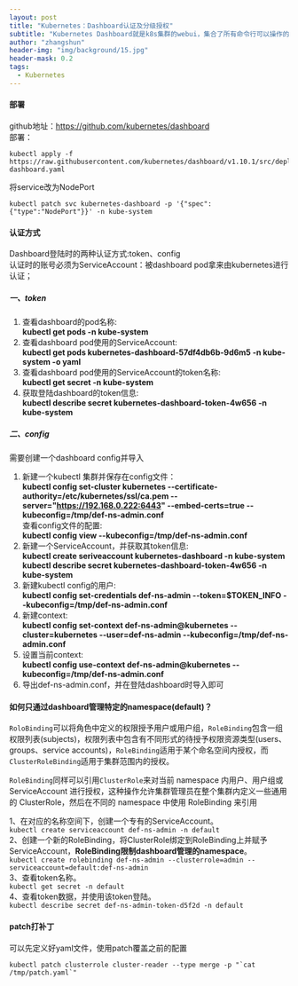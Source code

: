 ```yaml
---
layout: post
title: "Kubernetes：Dashboard认证及分级授权"
subtitle: "Kubernetes Dashboard就是k8s集群的webui，集合了所有命令行可以操作的所有命令。"
author: "zhangshun"
header-img: "img/background/15.jpg"
header-mask: 0.2
tags:
  - Kubernetes
---
```


#### 部署

github地址：https://github.com/kubernetes/dashboard<br>
部署：<br>
```shell
kubectl apply -f https://raw.githubusercontent.com/kubernetes/dashboard/v1.10.1/src/deploy/recommended/kubernetes-dashboard.yaml
```

将service改为NodePort
```shell
kubectl patch svc kubernetes-dashboard -p '{"spec":{"type":"NodePort"}}' -n kube-system
```

#### 认证方式

Dashboard登陆时的两种认证方式:token、config<br>
认证时的账号必须为ServiceAccount：被dashboard pod拿来由kubernetes进行认证；

##### 一、token
1. 查看dashboard的pod名称:<br>
**kubectl get pods -n kube-system**
2. 查看dashboard pod使用的ServiceAccount:<br>
**kubectl get pods kubernetes-dashboard-57df4db6b-9d6m5 -n kube-system -o yaml**
3. 查看dashboard pod使用的ServiceAccount的token名称:<br>
**kubectl get secret -n kube-system**
4. 获取登陆dashboard的token信息:<br>
**kubectl describe secret kubernetes-dashboard-token-4w656 -n kube-system**

##### 二、config
需要创建一个dashboard config并导入<br>
1. 新建一个kubectl 集群并保存在config文件：<br>
**kubectl config set-cluster kubernetes -\-certificate-authority=/etc/kubernetes/ssl/ca.pem --server="https://192.168.0.222:6443" -\-embed-certs=true -\-kubeconfig=/tmp/def-ns-admin.conf**<br>
查看config文件的配置:<br>
**kubectl config view -\-kubeconfig=/tmp/def-ns-admin.conf**
2. 新建一个ServiceAccount，并获取其token信息:<br>
**kubectl create seriveaccount kubernetes-dashboard -n kube-system**<br>
**kubectl describe secret kubernetes-dashboard-token-4w656 -n kube-system**
3. 新建kubectl config的用户:<br>
**kubectl config set-credentials def-ns-admin -\-token=$TOKEN_INFO -\-kubeconfig=/tmp/def-ns-admin.conf**
4. 新建context:<br>
**kubectl config set-context def-ns-admin@kubernetes -\-cluster=kubernetes -\-user=def-ns-admin -\-kubeconfig=/tmp/def-ns-admin.conf**
5. 设置当前context:<br>
**kubectl config use-context def-ns-admin@kubernetes -\-kubeconfig=/tmp/def-ns-admin.conf**
6. 导出def-ns-admin.conf，并在登陆dashboard时导入即可

#### 如何只通过dashboard管理特定的namespace(default)？

`RoloBinding`可以将角色中定义的权限授予用户或用户组，`RoleBinding`包含一组权限列表(subjects)，权限列表中包含有不同形式的待授予权限资源类型(users、groups、service accounts)，`RoleBinding`适用于某个命名空间内授权，而 `ClusterRoleBinding`适用于集群范围内的授权。

`RoleBinding`同样可以引用`ClusterRole`来对当前 namespace 内用户、用户组或 ServiceAccount 进行授权，这种操作允许集群管理员在整个集群内定义一些通用的 ClusterRole，然后在不同的 namespace 中使用 RoleBinding 来引用

1、在对应的名称空间下，创建一个专有的ServiceAccount。<br>
`kubectl create serviceaccount def-ns-admin -n default`<br>
2、创建一个新的RoleBinding，将ClusterRole绑定到RoleBinding上并赋予ServiceAccount，**RoleBinding限制dashboard管理的namespace**。<br>
`kubectl create rolebinding def-ns-admin --clusterrole=admin --serviceaccount=default:def-ns-admin`<br>
3、查看token名称。<br>
`kubectl get secret -n default`<br>
4、查看token数据，并使用该token登陆。<br>
`kubectl describe secret def-ns-admin-token-d5f2d -n default`
#### patch打补丁

可以先定义好yaml文件，使用patch覆盖之前的配置<br>
```
kubectl patch clusterrole cluster-reader --type merge -p "`cat /tmp/patch.yaml`"
```


